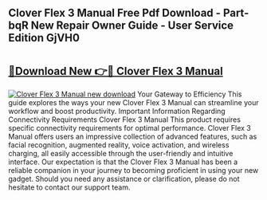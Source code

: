 ## Clover Flex 3 Manual Free Pdf Download - Part-bqR New Repair Owner Guide - User Service Edition GjVH0

# <h2><a href="http://cf2192.oget.top/?id=Clover+Flex+3+Manual">🔗Download New 👉🔴 Clover Flex 3 Manual</a></h2>

[![Clover Flex 3 Manual new download](https://i.imgur.com/5g1atiW.png)](http://cf2192.oget.top/?id=Clover+Flex+3+Manual)
Your Gateway to Efficiency This guide explores the ways your new Clover Flex 3 Manual can streamline your workflow and boost productivity. Important Information Regarding Connectivity Requirements Clover Flex 3 Manual This product requires specific connectivity requirements for optimal performance. Clover Flex 3 Manual offers users an impressive collection of advanced features, such as facial recognition, augmented reality, voice activation, and wireless charging, all easily accessible through the user-friendly and intuitive interface. Our expectation is that the Clover Flex 3 Manual has been a reliable companion in your journey to becoming proficient in using your new gadget. Should you need any assistance or clarification, please do not hesitate to contact our support team.
